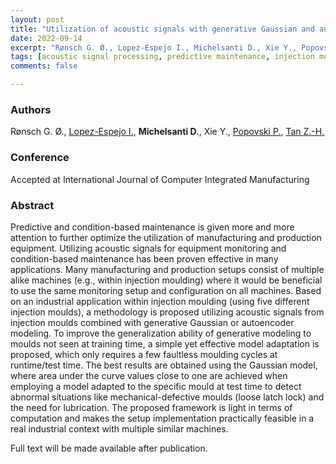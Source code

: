 ```yaml
---
layout: post
title: "Utilization of acoustic signals with generative Gaussian and autoencoder modeling for condition-based maintenance of injection moulds"
date: 2022-09-14
excerpt: "Rønsch G. Ø., Lopez-Espejo I., Michelsanti D., Xie Y., Popovski P., Tan Z.-H."
tags: [acoustic signal processing, predictive maintenance, injection moulding, industry 4.0, machine learning]
comments: false

---
```


### Authors

Rønsch G. Ø., [Lopez-Espejo I.](https://ilopez.es), **Michelsanti D.**, Xie Y., [Popovski P.](http://petarpopovski.es.aau.dk), [Tan Z.-H.](http://kom.aau.dk/~zt/)

### Conference

Accepted at International Journal of Computer Integrated Manufacturing

### Abstract

Predictive and condition-based maintenance is given more and more attention to further optimize the utilization of manufacturing and production equipment. Utilizing acoustic signals for equipment monitoring and condition-based maintenance has been proven effective in many applications. Many manufacturing and production setups consist of multiple alike machines (e.g., within injection moulding) where it would be beneficial to use the same monitoring setup and configuration on all machines. Based on an industrial application within injection moulding (using five different injection moulds), a methodology is proposed utilizing acoustic signals from injection moulds combined with generative Gaussian or autoencoder modeling. To improve the generalization ability of generative modeling to moulds not seen at training time, a simple yet effective model adaptation is proposed, which only requires a few faultless moulding cycles at runtime/test time. The best results are obtained using the Gaussian model, where area under the curve values close to one are achieved when employing a model adapted to the specific mould at test time to detect abnormal situations like mechanical-defective moulds (loose latch lock) and the need for lubrication. The proposed framework is light in terms of computation and makes the setup implementation practically feasible in a real industrial context with multiple similar machines.

Full text will be made available after publication.